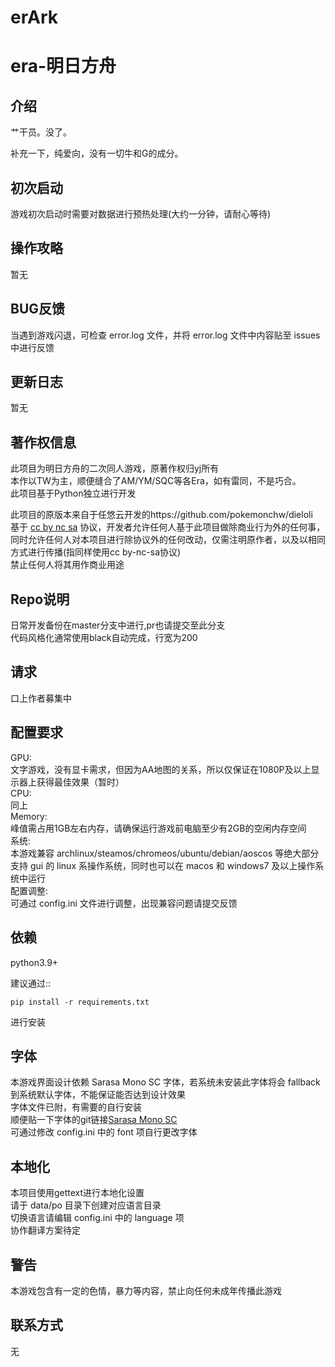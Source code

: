 erArk
====
era-明日方舟
====

介绍
----
艹干员。没了。

补充一下，纯爱向，没有一切牛和G的成分。

初次启动
----
游戏初次启动时需要对数据进行预热处理(大约一分钟，请耐心等待)

操作攻略
----
暂无

BUG反馈
----
当遇到游戏闪退，可检查 error.log 文件，并将 error.log 文件中内容贴至 issues 中进行反馈

更新日志
----
暂无

著作权信息
----
此项目为明日方舟的二次同人游戏，原著作权归yj所有 \
本作以TW为主，顺便缝合了AM/YM/SQC等各Era，如有雷同，不是巧合。\
此项目基于Python独立进行开发

此项目的原版本来自于任悠云开发的https://github.com/pokemonchw/dieloli \
基于 [cc by nc sa](http://creativecommons.org/licenses/by-nc-sa/2.0/) 协议，开发者允许任何人基于此项目做除商业行为外的任何事，同时允许任何人对本项目进行除协议外的任何改动，仅需注明原作者，以及以相同方式进行传播(指同样使用cc by-nc-sa协议) \
禁止任何人将其用作商业用途

Repo说明
----
日常开发备份在master分支中进行,pr也请提交至此分支 \
代码风格化通常使用black自动完成，行宽为200

请求
----
口上作者募集中

配置要求
----
GPU: \
文字游戏，没有显卡需求，但因为AA地图的关系，所以仅保证在1080P及以上显示器上获得最佳效果（暂时） \
CPU: \
同上 \
Memory: \
峰值需占用1GB左右内存，请确保运行游戏前电脑至少有2GB的空闲内存空间 \
系统: \
本游戏兼容 archlinux/steamos/chromeos/ubuntu/debian/aoscos 等绝大部分支持 gui 的 linux 系操作系统，同时也可以在 macos 和 windows7 及以上操作系统中运行 \
配置调整: \
可通过 config.ini 文件进行调整，出现兼容问题请提交反馈

依赖
----
python3.9+

建议通过::

    pip install -r requirements.txt

进行安装

字体
----
本游戏界面设计依赖 Sarasa Mono SC 字体，若系统未安装此字体将会 fallback 到系统默认字体，不能保证能否达到设计效果 \
字体文件已附，有需要的自行安装\
顺便贴一下字体的git链接[Sarasa Mono SC](https://github.com/be5invis/Sarasa-Gothic) \
可通过修改 config.ini 中的 font 项自行更改字体

本地化
----
本项目使用gettext进行本地化设置 \
请于 data/po 目录下创建对应语言目录 \
切换语言请编辑 config.ini 中的 language 项 \
协作翻译方案待定

警告
----
本游戏包含有一定的色情，暴力等内容，禁止向任何未成年传播此游戏

联系方式
----
无